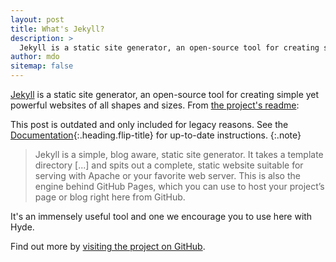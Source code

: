 ```yaml
---
layout: post
title: What's Jekyll?
description: >
  Jekyll is a static site generator, an open-source tool for creating simple yet powerful websites of all shapes and sizes.
author: mdo
sitemap: false
---
```


[Jekyll](https://jekyllrb.com) is a static site generator, an open-source tool for creating simple yet powerful websites of all shapes and sizes. From [the project's readme](https://github.com/mojombo/jekyll/blob/master/README.markdown):

This post is outdated and only included for legacy reasons.
See the [Documentation][docs]{:.heading.flip-title} for up-to-date instructions.
{:.note}

  > Jekyll is a simple, blog aware, static site generator. It takes a template directory [...] and spits out a complete, static website suitable for serving with Apache or your favorite web server. This is also the engine behind GitHub Pages, which you can use to host your project’s page or blog right here from GitHub.

It's an immensely useful tool and one we encourage you to use here with Hyde.

Find out more by [visiting the project on GitHub](https://github.com/mojombo/jekyll).

[docs]: ../../docs/README.md
